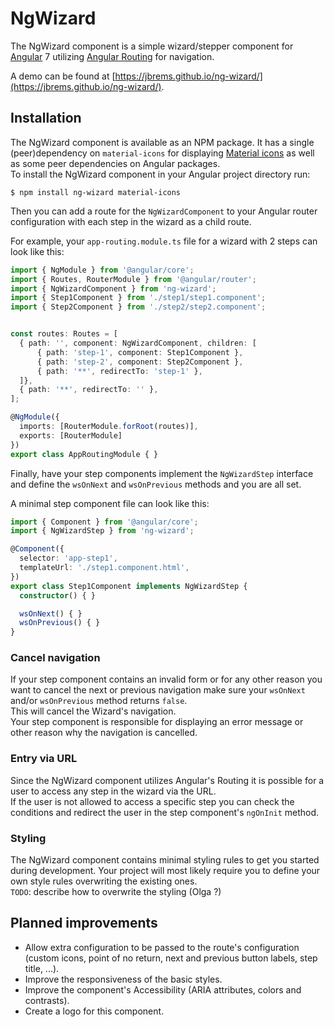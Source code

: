 # NgWizard
The NgWizard component is a simple wizard/stepper component for
[Angular](https://angular.io) 7 utilizing
[Angular Routing](https://angular.io/guide/router) for navigation.

A demo can be found at
[https://jbrems.github.io/ng-wizard/](https://jbrems.github.io/ng-wizard/).

## Installation
The NgWizard component is available as an NPM package. It has a single
(peer)dependency on `material-icons` for displaying
[Material icons](https://material.io/tools/icons) as well as some peer
dependencies on Angular packages.  
To install the NgWizard component in your Angular project directory run:
```
$ npm install ng-wizard material-icons
```

Then you can add a route for the `NgWizardComponent` to your Angular
router configuration with each step in the wizard as a child route.

For example, your `app-routing.module.ts` file for a wizard with 2 steps
can look like this:
```typescript
import { NgModule } from '@angular/core';
import { Routes, RouterModule } from '@angular/router';
import { NgWizardComponent } from 'ng-wizard';
import { Step1Component } from './step1/step1.component';
import { Step2Component } from './step2/step2.component';


const routes: Routes = [
  { path: '', component: NgWizardComponent, children: [
      { path: 'step-1', component: Step1Component },
      { path: 'step-2', component: Step2Component },
      { path: '**', redirectTo: 'step-1' },
  ]},
  { path: '**', redirectTo: '' },
];

@NgModule({
  imports: [RouterModule.forRoot(routes)],
  exports: [RouterModule]
})
export class AppRoutingModule { }
```

Finally, have your step components implement the `NgWizardStep`
interface and define the `wsOnNext` and `wsOnPrevious` methods and you
are all set.

A minimal step component file can look like this:
```typescript
import { Component } from '@angular/core';
import { NgWizardStep } from 'ng-wizard';

@Component({
  selector: 'app-step1',
  templateUrl: './step1.component.html',
})
export class Step1Component implements NgWizardStep {
  constructor() { }

  wsOnNext() { }
  wsOnPrevious() { }
}
```

### Cancel navigation
If your step component contains an invalid form or for any other reason
you want to cancel the next or previous navigation make sure your
`wsOnNext` and/or `wsOnPrevious` method returns `false`.  
This will cancel the Wizard's navigation.  
Your step component is responsible for displaying an error message or
other reason why the navigation is cancelled.

### Entry via URL
Since the NgWizard component utilizes Angular's Routing it is possible
for a user to access any step in the wizard via the URL.  
If the user is not allowed to access a specific step you can check the
conditions and redirect the user in the step component's `ngOnInit`
method.

### Styling
The NgWizard component contains minimal styling rules to get you started
during development. Your project will most likely require you to define
your own style rules overwriting the existing ones.  
`TODO`: describe how to overwrite the styling (Olga ?)

## Planned improvements
* Allow extra configuration to be passed to the route's configuration
  (custom icons, point of no return, next and previous button labels,
  step title, ...).
* Improve the responsiveness of the basic styles.
* Improve the component's Accessibility (ARIA attributes, colors and
  contrasts).
* Create a logo for this component.

